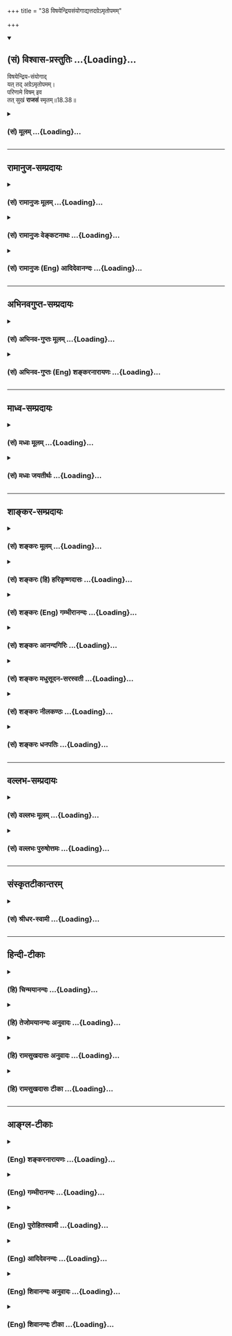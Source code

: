 +++
title = "38 विषयेन्द्रियसंयोगाद्यत्तदग्रेऽमृतोपमम्"

+++
<div class="js_include" newlevelforh1="2" title="(सं) विश्वास-प्रस्तुतिः" unfilled url="/mahAbhAratam/vyAsaH/shlokashaH/06-bhIShma-parva/03-bhagavad-gItA-parva/saMskRtam/vishvAsa-prastutiH/18_moxa-saMnyAsa-yogaH/38_viShayendriyasaMy.md">
<details open><summary><h2>(सं) विश्वास-प्रस्तुतिः ...{Loading}...</h2></summary>

विषयेन्द्रिय-संयोगाद्  
यत् तद् अग्रेऽमृतोपमम्।  
परिणामे विषम् इव  
तत् सुखं **राजसं** स्मृतम्॥18.38॥
</details>
</div>
<div class="js_include collapsed" newlevelforh1="3" title="(सं) मूलम्" unfilled url="/mahAbhAratam/vyAsaH/shlokashaH/06-bhIShma-parva/03-bhagavad-gItA-parva/saMskRtam/mUlam/18_moxa-saMnyAsa-yogaH/38_viShayendriyasaMy.md">
<details><summary><h3>(सं) मूलम् ...{Loading}...</h3></summary>

विषयेन्द्रियसंयोगाद्यत्तदग्रेऽमृतोपमम्।  
परिणामे विषमिव तत्सुखं राजसं स्मृतम्।।18.38।।
</details>
</div>


_________________
## रामानुज-सम्प्रदायः
<div class="js_include collapsed" newlevelforh1="3" title="(सं) रामानुजः मूलम्" unfilled url="/mahAbhAratam/vyAsaH/shlokashaH/06-bhIShma-parva/03-bhagavad-gItA-parva/saMskRtam/rAmAnujaH/mUlam/18_moxa-saMnyAsa-yogaH/38_viShayendriyasaMy.md">
<details><summary><h3>(सं) रामानुजः मूलम् ...{Loading}...</h3></summary>

।।18.38।।**अग्रे** अनुभववेलायां **विषयेन्द्रियसंयोगाद् यत् तद्** अमृतम्
इव भवति; **परिणामे** विपाके विषयाणां सुखतानिमित्तक्षुधादौ निवृत्ते तस्य
च सुखस्य निरयादिनिमित्तत्वाद् **विषम्** इव पीतं भवति; **तत् सुखं राजसं
स्मृतम्।**

</details>
</div>
<div class="js_include collapsed" newlevelforh1="3" title="(सं) रामानुजः वेङ्कटनाथः" unfilled url="/mahAbhAratam/vyAsaH/shlokashaH/06-bhIShma-parva/03-bhagavad-gItA-parva/saMskRtam/rAmAnujaH/venkaTanAthaH/18_moxa-saMnyAsa-yogaH/38_viShayendriyasaMy.md">
<details><summary><h3>(सं) रामानुजः वेङ्कटनाथः ...{Loading}...</h3></summary>

  
  
।।18.38।। विषयाणां
तत्तदिन्द्रियार्थानामन्नपानादीनामित्यर्थः। सुखतानिमित्तक्षुदादौ निवृत्ते
इति राजससुखस्य दृष्टप्रातिकूल्यनिदानोक्तिः। यदुक्तं भगवता पराशरेण --
अग्नेः शीतेन तोयस्य तृषा भक्तस्य च क्षुधा। क्रियते सुखकर्तृत्वं
तद्विलोमस्य चेतरैः \[वि.पु.1।17।64\] इति। क्षुत्तृष्णोपशमं
तद्वच्छीताद्युपशमं सुखम्। मन्यते बालबुद्धित्वाद्दुःखमेव हि तत्
पुनः।। इति। दृष्टसुखतानिमित्तनिवृत्तौ उपेक्षणीयतामात्रव्यावृत्त्यर्थं
दुःखोदर्कत्वंपरिणामे विषमिव इत्यनेन व्यज्यते। पारदारिकरसादीनि हि
भयादिभूयिष्ठक्षणिकक्षुद्रतरसुखान्यनन्तरकालभाव्यतिघोरनिरतिशयदुःखाय
भवन्तीत्यागामिकं विषत्वमाह -- निरयादिनिमित्तत्वादिति।  
  

</details>
</div>
<div class="js_include collapsed" newlevelforh1="3" title="(सं) रामानुजः (Eng) आदिदेवानन्दः" unfilled url="/mahAbhAratam/vyAsaH/shlokashaH/06-bhIShma-parva/03-bhagavad-gItA-parva/saMskRtam/rAmAnujaH/english/AdidevAnandaH/18_moxa-saMnyAsa-yogaH/38_viShayendriyasaMy.md">
<details><summary><h3>(सं) रामानुजः (Eng) आदिदेवानन्दः ...{Loading}...</h3></summary>

18.38 That which at the 'beginning,' i.e., at the time of experience looks like elixir because of the contact of senses with their objects agreable to them, but 'at the end,' i.e., when satiation or further incapacity to enjoy due to over-indulgence in them occurs, looks life poison - that pleasure is said to be Rajasika. In this latter state these so-called enjoyments cause the misery of Naraka.

</details>
</div>


_________________
## अभिनवगुप्त-सम्प्रदायः
<div class="js_include collapsed" newlevelforh1="3" title="(सं) अभिनव-गुप्तः मूलम्" unfilled url="/mahAbhAratam/vyAsaH/shlokashaH/06-bhIShma-parva/03-bhagavad-gItA-parva/saMskRtam/abhinava-guptaH/mUlam/18_moxa-saMnyAsa-yogaH/38_viShayendriyasaMy.md">
<details><summary><h3>(सं) अभिनव-गुप्तः मूलम् ...{Loading}...</h3></summary>

।।18.36 -- 18.39।। सुखमित्यादि तामसमुदाहृतमित्यन्तम्। तदात्वे;
अभ्यासकाले। विषमिव; जन्मशताभ्यस्तविषयसङ्गस्य दुष्परिहारत्वात्। उक्तं च
श्रुतौ -- क्षुरस्य धारा विषमा दुरत्यया इत्यादि। आत्मप्रसादात्
बुद्धिप्रसादो जायते; अन्यस्यापेक्ष्यमाणस्याभावात्। विषयेन्द्रियाणां
परस्परसंयोगज़ं,+++(S; -- संप्रयोगजम् )+++ सुखम्; चक्षुष इव रूपसंबन्धात्।
निद्रातः आलस्येन प्रमादेन +++(S; ; N आलस्येन शठतया प्रमादेन )+++ पूर्वं
व्याख्यातेन यत् सुखं तत्तामसम्।

</details>
</div>
<div class="js_include collapsed" newlevelforh1="3" title="(सं) अभिनव-गुप्तः (Eng) शङ्करनारायणः" unfilled url="/mahAbhAratam/vyAsaH/shlokashaH/06-bhIShma-parva/03-bhagavad-gItA-parva/saMskRtam/abhinava-guptaH/english/shankaranArAyaNaH/18_moxa-saMnyAsa-yogaH/38_viShayendriyasaMy.md">
<details><summary><h3>(सं) अभिनव-गुप्तः (Eng) शङ्करनारायणः ...{Loading}...</h3></summary>

18.38 See Comment under 18.39

</details>
</div>


_________________
## माध्व-सम्प्रदायः
<div class="js_include collapsed" newlevelforh1="3" title="(सं) मध्वः मूलम्" unfilled url="/mahAbhAratam/vyAsaH/shlokashaH/06-bhIShma-parva/03-bhagavad-gItA-parva/saMskRtam/madhvaH/mUlam/18_moxa-saMnyAsa-yogaH/38_viShayendriyasaMy.md">
<details><summary><h3>(सं) मध्वः मूलम् ...{Loading}...</h3></summary>

।।18.38।। Sri Madhvacharya did not comment on this sloka.,

</details>
</div>
<div class="js_include collapsed" newlevelforh1="3" title="(सं) मध्वः जयतीर्थः" unfilled url="/mahAbhAratam/vyAsaH/shlokashaH/06-bhIShma-parva/03-bhagavad-gItA-parva/saMskRtam/madhvaH/jayatIrthaH/18_moxa-saMnyAsa-yogaH/38_viShayendriyasaMy.md">
<details><summary><h3>(सं) मध्वः जयतीर्थः ...{Loading}...</h3></summary>

।।18.38।। Sri Jayatirtha did not comment on this sloka.  
  

</details>
</div>


_________________
## शाङ्कर-सम्प्रदायः
<div class="js_include collapsed" newlevelforh1="3" title="(सं) शङ्करः मूलम्" unfilled url="/mahAbhAratam/vyAsaH/shlokashaH/06-bhIShma-parva/03-bhagavad-gItA-parva/saMskRtam/shankaraH/mUlam/18_moxa-saMnyAsa-yogaH/38_viShayendriyasaMy.md">
<details><summary><h3>(सं) शङ्करः मूलम् ...{Loading}...</h3></summary>

।।18.38।। --,**विषयेन्द्रियसंयोगात्** जायते **यत्** सुखम् **तत्** सुखम्
**अग्रे** प्रथमक्षणे **अमृतोपमम्** अमृतसमम्; **परिणामे विषमिव;**
बलवीर्यरूपप्रज्ञामेधाधनोत्साहहानिहेतुत्वात्
अधर्मतज्जनितनरकादिहेतुत्वाच्च परिणामे तदुपभोगपरिणामान्ते विषमिव; **तत्
सुखं राजसं स्मृतम्**।।

</details>
</div>
<div class="js_include collapsed" newlevelforh1="3" title="(सं) शङ्करः (हि) हरिकृष्णदासः" unfilled url="/mahAbhAratam/vyAsaH/shlokashaH/06-bhIShma-parva/03-bhagavad-gItA-parva/saMskRtam/shankaraH/hindI/harikRShNadAsaH/18_moxa-saMnyAsa-yogaH/38_viShayendriyasaMy.md">
<details><summary><h3>(सं) शङ्करः (हि) हरिकृष्णदासः ...{Loading}...</h3></summary>

।।18.38।। जो सुख विषय और इन्द्रियोंके संयोगसे उत्पन्न होता है; वह पहले --
प्रथम क्षणमें; अमृतके सदृश होता है; परंतु परिणाममें विषके समान है।
अभिप्राय यह है कि बल; वीर्य; रूप; बुद्धि; मेधा; धन और उत्साहकी हानिका
कारण होनेसे; तथा अधर्म और उससे उत्पन्न नरकादिका हेतु होनेसे; वह
परिणाममें -- अपने उपभोगका अन्त होनेके पश्चात्; विषके सदृश होता है अतः
ऐसा सुख राजस माना गया है।

</details>
</div>
<div class="js_include collapsed" newlevelforh1="3" title="(सं) शङ्करः (Eng) गम्भीरानन्दः" unfilled url="/mahAbhAratam/vyAsaH/shlokashaH/06-bhIShma-parva/03-bhagavad-gItA-parva/saMskRtam/shankaraH/english/gambhIrAnandaH/18_moxa-saMnyAsa-yogaH/38_viShayendriyasaMy.md">
<details><summary><h3>(सं) शङ्करः (Eng) गम्भीरानन्दः ...{Loading}...</h3></summary>

18.38 Tat, that; sukham, joy; is smrtam, referred to; as rajasam, born
of rajas; yat, which; visaya-indriya-samyogat, arising from the contact
of the organs and (their) objects; is amrtopamam, like nectar; agre, in
the beginning, in the intial moments; but iva, like; visam, poison;
pariname, at the end-at the end of full enjoyment of the objects (of the
senses), because it causes loss of strength, vigour, beauty, wisdom,
\[Prajna, the capacity to understand whatever is heard.\] retentive
faculty, wealth and diligence, and because it is the cause of vice and
its conseent hell etc.

</details>
</div>
<div class="js_include collapsed" newlevelforh1="3" title="(सं) शङ्करः आनन्दगिरिः" unfilled url="/mahAbhAratam/vyAsaH/shlokashaH/06-bhIShma-parva/03-bhagavad-gItA-parva/saMskRtam/shankaraH/AnandagiriH/18_moxa-saMnyAsa-yogaH/38_viShayendriyasaMy.md">
<details><summary><h3>(सं) शङ्करः आनन्दगिरिः ...{Loading}...</h3></summary>

।।18.38।। राजसं सुखं हेयत्वाय कथयति -- **विषयेति।** बलं सङ्घातसामर्थ्यं;
वीर्यं पराक्रमकृतं यशः; रूपं शरीरसौन्दर्यं; प्रज्ञा
श्रुतार्थग्रहणसामर्थ्यं; मेधा गृहीतार्थस्याविस्मरणेन धारणशक्तिः; धनं
गोहिरण्यादि; उत्साहस्तु कार्यं प्रत्युपक्रमादिः; एतेषां
नाशकत्वाद्वैषयिकं सुखं विषसममित्यर्थः। तत्रैव हेत्वन्तरमाह --
**अधर्मेति।**

</details>
</div>
<div class="js_include collapsed" newlevelforh1="3" title="(सं) शङ्करः मधुसूदन-सरस्वती" unfilled url="/mahAbhAratam/vyAsaH/shlokashaH/06-bhIShma-parva/03-bhagavad-gItA-parva/saMskRtam/shankaraH/madhusUdana-sarasvatI/18_moxa-saMnyAsa-yogaH/38_viShayendriyasaMy.md">
<details><summary><h3>(सं) शङ्करः मधुसूदन-सरस्वती ...{Loading}...</h3></summary>

।।18.38।। विषयेति। विषयाणामिन्द्रियाणां च संयोगाज्जातं न
त्वात्मबुद्धिप्रसादात् यत्तत् यदतिप्रसिद्धं
स्रक्चन्दनवनितासङ्गादिसुखमग्रे प्रथमारम्भे मनःसंयमादिक्लेशाभावादमृतोपमं
परिणामे त्वैहिकपारत्रिकदुःखावहत्वाद्विषमिव तत्सुखं राजसं स्मृतम्।

</details>
</div>
<div class="js_include collapsed" newlevelforh1="3" title="(सं) शङ्करः नीलकण्ठः" unfilled url="/mahAbhAratam/vyAsaH/shlokashaH/06-bhIShma-parva/03-bhagavad-gItA-parva/saMskRtam/shankaraH/nIlakaNThaH/18_moxa-saMnyAsa-yogaH/38_viShayendriyasaMy.md">
<details><summary><h3>(सं) शङ्करः नीलकण्ठः ...{Loading}...</h3></summary>

।।18.38।। राजसं सुखमाह -- **विषयेति।** अग्रे भोगकाले। परिणामे विषमिव
वियोगकाले। इहामुत्र च दुःखप्रदत्वात्।

</details>
</div>
<div class="js_include collapsed" newlevelforh1="3" title="(सं) शङ्करः धनपतिः" unfilled url="/mahAbhAratam/vyAsaH/shlokashaH/06-bhIShma-parva/03-bhagavad-gItA-parva/saMskRtam/shankaraH/dhanapatiH/18_moxa-saMnyAsa-yogaH/38_viShayendriyasaMy.md">
<details><summary><h3>(सं) शङ्करः धनपतिः ...{Loading}...</h3></summary>

।।18.38।। सात्त्विकं सुखसमुदाहृत्य राजसं तद्य्वुत्पादयति। यत्सुखं
विषयेन्द्रियसंयोगाज्जायतेऽग्रे प्रथमे क्षणेऽमृतोपममभृतसदृशं परिणामे
तदुपभोगान्ते विषमिव
बलवीर्यरसप्रज्ञादिहानिहेतुत्वादधर्मतज्जनितनरकादिहेतुत्वाच्च विषतुल्यं
तत्सुखं हेयं राजसं स्मृतम्।

</details>
</div>


_________________
## वल्लभ-सम्प्रदायः
<div class="js_include collapsed" newlevelforh1="3" title="(सं) वल्लभः मूलम्" unfilled url="/mahAbhAratam/vyAsaH/shlokashaH/06-bhIShma-parva/03-bhagavad-gItA-parva/saMskRtam/vallabhaH/mUlam/18_moxa-saMnyAsa-yogaH/38_viShayendriyasaMy.md">
<details><summary><h3>(सं) वल्लभः मूलम् ...{Loading}...</h3></summary>

।।18.38।। विषयेति। स्पष्टमेवोपलभ्यते विषयस्य रूपादेः इन्द्रियैः
संयोगाद्यत्तत्सुखममृतोपममग्रे प्रथमं परिणामे विपाके विषमिव दुःखरूपम्।

</details>
</div>
<div class="js_include collapsed" newlevelforh1="3" title="(सं) वल्लभः पुरुषोत्तमः" unfilled url="/mahAbhAratam/vyAsaH/shlokashaH/06-bhIShma-parva/03-bhagavad-gItA-parva/saMskRtam/vallabhaH/puruShottamaH/18_moxa-saMnyAsa-yogaH/38_viShayendriyasaMy.md">
<details><summary><h3>(सं) वल्लभः पुरुषोत्तमः ...{Loading}...</h3></summary>

  
  
।।18.38।। राजसमाह -- विषयेन्द्रियेति। विषयाणामिन्द्रियाणां च संयोगात् तत्
प्रसिद्धं स्रग्गन्धवस्त्राभरणस्त्रीसङ्गादिरूपं भगवत्सम्बन्धरहितसुखं
अग्रे प्रथमं आपाततः अमृतोपमं अतिमिष्टतमं; परिणामे फलदशायां विषमिव
भगवद्विस्मृतिकारकत्वेन जीवहरणैकस्वभावं तत्सुखं राजसं स्मृतं;
प्रसिद्धमित्यर्थः।  
  

</details>
</div>


_________________
## संस्कृतटीकान्तरम्
<div class="js_include collapsed" newlevelforh1="3" title="(सं) श्रीधर-स्वामी" unfilled url="/mahAbhAratam/vyAsaH/shlokashaH/06-bhIShma-parva/03-bhagavad-gItA-parva/saMskRtam/shrIdhara-svAmI/18_moxa-saMnyAsa-yogaH/38_viShayendriyasaMy.md">
<details><summary><h3>(सं) श्रीधर-स्वामी ...{Loading}...</h3></summary>

।।18.38।। राजसं सुखमाह **-- विषयेन्द्रियेति।** विषयाणामिन्द्रियाणां च
संयोगाद्यत्तत्प्रसिद्धं स्त्रीसङ्गादि सुखममृतमुपमा यस्य तादृशं भवत्यग्रे
प्रथमम्। परिणामे तु विषतुल्यमिहामुत्र च दुःखहेतुत्वात्तत्सुखं राजसं
स्मृतम्।

</details>
</div>


_________________
## हिन्दी-टीकाः
<div class="js_include collapsed" newlevelforh1="3" title="(हि) चिन्मयानन्दः" unfilled url="/mahAbhAratam/vyAsaH/shlokashaH/06-bhIShma-parva/03-bhagavad-gItA-parva/hindI/chinmayAnandaH/18_moxa-saMnyAsa-yogaH/38_viShayendriyasaMy.md">
<details><summary><h3>(हि) चिन्मयानन्दः ...{Loading}...</h3></summary>

।।18.38।। इस श्लोक में दी गई परिभाषा से स्पष्ट हो जाता है कि राजस सुख
सात्त्विक सुख के ठीक विपरीत लक्षण वाला है। इन्द्रियों के विषयो के साथ
प्रत्यक्ष संयोग होने पर ही राजस सुख की प्राप्ति हो सकती है। दुर्भाग्य से
इन दोनों का यह संयोग नित्य वहीं बना रह सकता; क्योंकि विषय अनित्य और
परिवर्तनशील होते हैं। इसी प्रकार; विषयों से सम्पर्क करने वाली
इन्द्रियाँ; मन और बुद्धि अनित्य ही हैं। अत भोग्य विषय और भोक्ता
इन्द्रियादि दोनों के ही अनित्य होने पर उनके मध्य नित्य संयोग रहना असंभव
है। उस स्थिति में; राजस सुख नित्य कैसे हो सकता है कोई भी मनुष्य इस
क्षणिक वैषयिक सुख का भी पूर्णत और यथेष्ट भोग नहीं कर सकता; क्योंकि
भोगकाल में भी उसे भय और चिन्ता लगी रहती है कि कहीं यह सुख शीघ्र ही
समाप्त न हो जाय। केवल राजसी स्वभाव के लोग ही इस प्रकार के सुखों में रम
सकते हैं; जो कि वास्तव में दुख के कारण ही होते हैं। विवेकी पुरुष इसमें
नहीं रमते।

</details>
</div>
<div class="js_include collapsed" newlevelforh1="3" title="(हि) तेजोमयानन्दः अनुवादः" unfilled url="/mahAbhAratam/vyAsaH/shlokashaH/06-bhIShma-parva/03-bhagavad-gItA-parva/hindI/tejomayAnandaH/anuvAdaH/18_moxa-saMnyAsa-yogaH/38_viShayendriyasaMy.md">
<details><summary><h3>(हि) तेजोमयानन्दः अनुवादः ...{Loading}...</h3></summary>

।।18.38।। जो सुख विषयों और इन्द्रियों के संयोग से उत्पन्न होता है, वह
प्रथम तो अमृत के समान, परन्तु परिणाम में विष तुल्य होता है, वह सुख राजस
कहा गया है।।

</details>
</div>
<div class="js_include collapsed" newlevelforh1="3" title="(हि) रामसुखदासः अनुवादः" unfilled url="/mahAbhAratam/vyAsaH/shlokashaH/06-bhIShma-parva/03-bhagavad-gItA-parva/hindI/rAmasukhadAsaH/anuvAdaH/18_moxa-saMnyAsa-yogaH/38_viShayendriyasaMy.md">
<details><summary><h3>(हि) रामसुखदासः अनुवादः ...{Loading}...</h3></summary>

।।18.38।। जो सुख इन्द्रियों और विषयोंके संयोगसे आरम्भमें अमृतकी तरह और
परिणाममें विषकी तरह होता है, वह सुख राजस कहा गया है।

</details>
</div>
<div class="js_include collapsed" newlevelforh1="3" title="(हि) रामसुखदासः टीका" unfilled url="/mahAbhAratam/vyAsaH/shlokashaH/06-bhIShma-parva/03-bhagavad-gItA-parva/hindI/rAmasukhadAsaH/TIkA/18_moxa-saMnyAsa-yogaH/38_viShayendriyasaMy.md">
<details><summary><h3>(हि) रामसुखदासः टीका ...{Loading}...</h3></summary>

।।18.38।।***व्याख्या --***  **विषयेन्द्रियसंयोगात् --** विषयों और
इन्द्रियोंके संयोगसे होनेवाला जो सुख है; उसमें अभ्यास नहीं करना पड़ता।
कारण कि यह प्राणी किसी भी योनिमें जाता है; वहाँ उसको विषयों और
इन्द्रियोंके संयोगसे होनेवाला सुख मिलता ही है। शब्द; स्पर्श आदि पाँचों
विषयोंका सुख पशुपक्षी; कीटपतङ्ग आदि सभी प्राणियोंको मिलता है। अतः उस
सुखमें प्राणिमात्रका स्वाभाविक अभ्यास रहता है। मनुष्यजीवनमें भी बचपनसे
देखा जाय तो अनुकूलतामें राजी होना और प्रतिकूलतामें नाराज होना स्वाभाविक
ही होता आया है। इसलिये इस राजस सुखमें अभ्यासकी जरूरत नहीं
है।**यत्तदग्रेऽमृतोपमम् --** राजस सुखको आरम्भमें अमृतकी तरह कहनेका भाव
यह है कि सांसारिक विषयोंकी प्राप्तिकी सम्भावनाके समय मनमें जितना सुख
होता है; उतना सुख; मस्ती और राजीपन विषयोंके मिलनेपर नहीं रहता। मिलनेपर
भी आरम्भमें (संयोग होते ही) जैसा सुख होता है; थोड़े समयेके बाद वैसा सुख
नहीं रहता और उस विषयको भोगतेभोगते जब भोगनेकी शक्ति क्षीण हो जाती है; उस
समय सुख नहीं होता; प्रत्युत विषयभोगसे अरुचि हो जाती है। भोग भोगनेकी
शक्ति क्षीण होनेके बाद भी अगर विषयोंको भोगा जाय तो दुःख; जलन पैदा हो
जाती है; चित्तमें सुख नहीं रहता; इसलिये यह राजस सुख आरम्भमें अमृतकी तरह
दीखता है।  
  
अमृतकी तरह कहनेका दूसरा भाव यह है कि जब मन विषयोंमें खींचता है; तब मनको
वे विषय बड़े प्यारे लगते हैं। विषयों और भोगोंकी बातें सुननेमें जितना रस
आता है; उतना भोगोंमें नहीं आता। इसलिये गीतामें आया है -- **यामिमां
पुष्पितां वाचं प्रवदन्त्यविपश्चितः** (2। 42) राजस पुरुष स्वर्गके भोगोंका
सुख सुनते हैं तो उनको वह सुख बड़ा प्रिय लगता है और वे उसके लिये ललचा
उठते हैं। तात्पर्य है कि वे स्वर्गके सुख दूरसे सुनकर ही बड़े प्रिय लगते
हैं परन्तु स्वर्गमें जाकर सुख भोगनेसे उनको उतना सुख नहीं मिलता और वह
उतना प्रिय भी नहीं लगता **परिणामे विषमिव --** आरम्भमें विषय बड़े सुन्दर
लगते हैं; उनमें बड़ा सुख मालूम देता है परन्तु उनको भोगतेभोगते जब
परिणाममें वह सुख नीरसतामें परिणत हो जाता है; उस सुखमें बिलकुल अरुचि हो
जाती है; तब वही सुख जहरकी तरह मालूम देता है।  
  
संसारमें जितने प्राणी कैदमें पड़े हैं; जितने चौरासी लाख योनियों और
नरकोंमें पड़े हैं; उसका कारण देखा जाय तो उन्होंने विषयोंका भोग किया है;
उनसे सुख लिया है; इसीसे वे कैद; नरक आदिमें दुःख पा रहे हैं क्योंकि राजस
सुखका परिणाम दुःख होता ही है -- **रजसस्तु फलं दुःखम्** (गीता 14। 16)। आज
भी जो लोग घबरा रहे हैं; दुःखी हो रहे हैं; वे सब पदार्थोंके रागके कारण ही
दुःख पा रहे हैं। जो धनी होकर फिर निर्धन हो गया है; वह जितना दुःखी और
संतप्त है; उतना दुःख और सन्ताप स्वाभाविक निर्धनको नहीं है क्योंकि उसके
भीतर सुखके संस्कार अधिक नहीं पड़े हैं। परन्तु धनीने राजस सुख अधिक भोगा
है; उसके भीतर सुखके संस्कार अधिक पड़े हैं; इसलिये उसको धनके अभावका दुःख
ज्यादा है। जैसे; जो मनुष्य तरहतरहकी सामग्री भोजन करनेवाला है; उसके
भोजनमें कभी थोड़ीसी भी कमी रह जाय तो उसको वह कमी बड़ी खटकती है कि आज
भोजनमें चटनी नहीं है; खटाई नहीं है; मिठाई नहीं है; अमुकअमुक चीज नहीं है
-- इस प्रकार नहींनहींका ही ताँता लगा रहता है। परन्तु साधारण आदमी बाजरेकी
रूखीसूखी रोटी खाकर भी मौजसे रहता है; उसको भोजनमें किसी चीजकी कमी खटकती
ही नहीं। तात्पर्य यह हुआ कि पदार्थोंके संयोगसे जितना ज्यादा सुख लिया है;
उतना ही उसके अभावका अनुभव होता है। अभावके अनुभवमें दुःख ही होता है। जिस
पदार्थकी कामना होती है; उसकी प्राप्तिके लिये मनुष्य उद्योग करते हैं।
उद्योग करनेपर भी वस्तु मिलेगी या नहीं मिलेगी; इसमें संदेह रहता है। वस्तु
न मिले तो उसके अभावका दुःख होता है; और वस्तु मिल जाय तो उस वस्तुको और भी
अधिक प्राप्त करनेकी इच्छा हो जाती है। इस प्रकार इच्छापूर्ति नयी इच्छाका
कारण बन जाती है और इच्छापूर्ति तथा फिर इच्छाकी उत्पत्ति -- यह चक्कर चलता
ही रहता है; इसका कभी अन्त नहीं आता। तात्पर्य यह है कि इच्छा कभी मिटती
नहीं और इच्छाके रहते हुए अभाव खटकता रहता है। यह अभाव ही विषकी तरह है
अर्थात् दुःखदायी है। जब राजस सुख परिणाममें विषकी तरह है; तो फिर राजस सुख
लेनेवाले जितने लोग हैं; उन सबको सुखभोगके अन्तमें मर जाना चाहिये परन्तु
राजस सुख विषकी तरह मारता नहीं; प्रत्युत विषकी तरह अरुचिकारक हो जाता है।
उसमें पहले जैसी रुचि होती है; वैसी रुचि अन्तमें नहीं रहती अर्थात् वह सुख
विषकी तरह हो जाता है; साक्षात् विष नहीं होता।  
  
राजस सुख विषकी तरह क्यों होता है कारण कि विष तो एक जन्ममें ही मारता है;
पर राजस सुख कई जन्मोंतक मारता है। राजस सुख लेनेवाला रागी पुरुष शुभ कर्म
करके यदि स्वर्गमें भी चला जाता है; तो वहाँ भी उसको सुख; शान्ति नहीं
मिलती। स्वर्गमें भी अपनेसे ऊँची श्रेणीवालोंको देखकर ईर्ष्या होती है कि
ये हमारेसे ऊँचे क्यों हो गये समान पदवालोंको देखकर दुःख होता है कि ये
हमारे समान पदपर आकर क्यों बैठ गये और नीची श्रेणीवालोंको देखकर अभिमान आता
है कि हम इनसे ऊँचे हैं इस प्रकार उसके मनमें ईर्ष्या; दुःख और अभिमान होते
ही रहते हैं; फिर उसके मनमें सुख कहाँ और शान्ति कहाँ इतना ही नहीं;
पुण्योंके क्षीण हो जानेपर उसको पुनः मृत्युलोकमें आना पड़ता है --
**क्षीणे पुण्ये मर्त्यलोकं विशन्ति** (गीता 9। 21)। यहाँ आकर फिर शुभ कर्म
करता है और फिर स्वर्गमें जाता है। इस प्रकार जन्ममरणके चक्करमें चढ़ा ही
रहता है -- **गतागतं कामकामा लभन्ते** (9। 21)। यदि वह रागके कारण
पापकर्मोंमें लग जाता है तो परिणाममें चौरासी लाख योनियों और नरकोंमें
पड़ता हुआ न जाने कितने जन्मोंतक जन्मतामरता रहता है; जिसका कोई अन्त नहीं
आता। इसलिये इस सुखको विषकी तरह कहा गया है।**तत्सुखं राजसं स्मृतम् --**
सात्त्विक सुखके लिये तो (सैंतीसवें श्लोकमें) **प्रोक्तम्** पद कहा है; पर
राजस सुखके लिये यहाँ **स्मृतम्** पद कहनेका तात्पर्य है कि पहले भी
मनुष्यने राजस सुखका फल दुःख पाया है परन्तु रागके कारण वह संयोगकी तरफ
पुनः ललचा उठता है। कारण कि संयोगका प्रभाव उसपर पड़ा हुआ है और परिणामके
प्रभावको वह स्वीकार नहीं करता। अगर वह परिणामके प्रभावको स्वीकार कर ले;
तो फिर वह राजस सुखमें फँसेगा नहीं। स्मृति; शास्त्र; पुराण आदिमें ऐसे
बहुतसे इतिहास आते हैं; जिनमें मनुष्योंके द्वारा राजस सुखके कारण बहुत
दुःख पानेकी बात आयी है। इसी बातको स्मरण करानेके लिये यहाँ **स्मृतम्** पद
आया है।  
  
जिसकी वृत्ति जितनी सात्त्विक होती है; वह उतना ही हरेक विषयके परिणामकी
तरफ देखता है। अभीके तात्कालिक सुखकी तरफ वह ध्यान नहीं देता। परंतु राजसी
वृत्तिवाला परिणामकी तरफ देखता ही नहीं; उसकी वृत्ति तात्कालिक सुखकी तरफ
ही जाती है। इसलिये वह संसारमें फँसा रहता है। राजस पुरुषको संसारका
सम्बन्ध वर्तमानमें तो अच्छा मालूम देता है परन्तु परिणाममें यह हानिकारक
है -- **ये हि संस्पर्शजा भोगा दुःखयोनय एव ते** (गीता 5। 22)। इसलिये
साधकको संसारसे विरक्त हो जाना चाहिये राजस सुखमें नहीं फँसना
चाहिये। ,***सम्बन्ध --***  अब तामस सुखका वर्णन करते हैं।

</details>
</div>


_________________
## आङ्ग्ल-टीकाः
<div class="js_include collapsed" newlevelforh1="3" title="(Eng) शङ्करनारायणः" unfilled url="/mahAbhAratam/vyAsaH/shlokashaH/06-bhIShma-parva/03-bhagavad-gItA-parva/english/shankaranArAyaNaH/18_moxa-saMnyAsa-yogaH/38_viShayendriyasaMy.md">
<details><summary><h3>(Eng) शङ्करनारायणः ...{Loading}...</h3></summary>

18.38. \[The happiness\] which is like nectar at its time due to the contact between the senses and sense-objects; but which is like poison at the time of its result-that is considered to be of the Rajas
(Strand).

</details>
</div>
<div class="js_include collapsed" newlevelforh1="3" title="(Eng) गम्भीरानन्दः" unfilled url="/mahAbhAratam/vyAsaH/shlokashaH/06-bhIShma-parva/03-bhagavad-gItA-parva/english/gambhIrAnandaH/18_moxa-saMnyAsa-yogaH/38_viShayendriyasaMy.md">
<details><summary><h3>(Eng) गम्भीरानन्दः ...{Loading}...</h3></summary>

18.38 That joy is referred to as born of rajas which, arising from the contact of the organs and (their) objects, is like nectar in the beginning, but like poison at the end.

</details>
</div>
<div class="js_include collapsed" newlevelforh1="3" title="(Eng) पुरोहितस्वामी" unfilled url="/mahAbhAratam/vyAsaH/shlokashaH/06-bhIShma-parva/03-bhagavad-gItA-parva/english/purohitasvAmI/18_moxa-saMnyAsa-yogaH/38_viShayendriyasaMy.md">
<details><summary><h3>(Eng) पुरोहितस्वामी ...{Loading}...</h3></summary>

18.38 That which as first is like nectar, because the senses revel in their objects, but in the end acts like poison - that pleasure arises from Passion.

</details>
</div>
<div class="js_include collapsed" newlevelforh1="3" title="(Eng) आदिदेवनन्दः" unfilled url="/mahAbhAratam/vyAsaH/shlokashaH/06-bhIShma-parva/03-bhagavad-gItA-parva/english/AdidevanandaH/18_moxa-saMnyAsa-yogaH/38_viShayendriyasaMy.md">
<details><summary><h3>(Eng) आदिदेवनन्दः ...{Loading}...</h3></summary>

18.38 That pleasure which arises from the contact of senses with their objects, which is like elixir at first but like poison in the end, is said to be Rajasika.

</details>
</div>
<div class="js_include collapsed" newlevelforh1="3" title="(Eng) शिवानन्दः अनुवादः" unfilled url="/mahAbhAratam/vyAsaH/shlokashaH/06-bhIShma-parva/03-bhagavad-gItA-parva/english/shivAnandaH/anuvAdaH/18_moxa-saMnyAsa-yogaH/38_viShayendriyasaMy.md">
<details><summary><h3>(Eng) शिवानन्दः अनुवादः ...{Loading}...</h3></summary>

18.38 That happiness which arises from the contact of the sense-organs with the objects, which is at first like nectar, and in the end like poison that is declared to be Rajasic.

</details>
</div>
<div class="js_include collapsed" newlevelforh1="3" title="(Eng) शिवानन्दः टीका" unfilled url="/mahAbhAratam/vyAsaH/shlokashaH/06-bhIShma-parva/03-bhagavad-gItA-parva/english/shivAnandaH/TIkA/18_moxa-saMnyAsa-yogaH/38_viShayendriyasaMy.md">
<details><summary><h3>(Eng) शिवानन्दः टीका ...{Loading}...</h3></summary>

18.38 विषयेन्द्रियसंयोगात् from the contact of the senseorgans with the objects; यत् which; तत् that; अग्रे at first; अमृतोपमम् like nectar;
परिणामे in the end; विषम् poison; इव like; तत् that; सुखम् pleasure;
राजसम् Rajasic; स्मृतम् is declared.Commentary Sensual pleasure is mixed with pain; fear and sin. A small grain of sensual pleasure is mixed with a mountain of pain. He who indulges in sensual pleasures will have to experience pain also; side by side. He is afraid of losing the objects that give him pleasure. He is attached to them. Attachment is death. It brings him again and again to this world of death. Fear and attachment coexist with sensual pleasure. He has to exert a lot to get money. He can obtain the objects through money. During exertion he commits many sinful acts and he will have to suffer in hell. The next birth will be of a very low nature. He tells lies and cheats people to obtain money.
The senses also lose their vigour through indulgence in sensual pleasure. He loses his strength; vigour; wealth and energy. His intellect becomes dull; weak; impure; turbid and perverted. He loses his money and proper understanding. (Cf.V.22)

</details>
</div>
